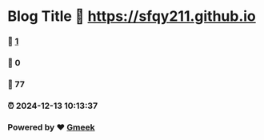 # Blog Title :link: https://sfqy211.github.io 
### :page_facing_up: [1](https://sfqy211.github.io/tag.html) 
### :speech_balloon: 0 
### :hibiscus: 77 
### :alarm_clock: 2024-12-13 10:13:37 
### Powered by :heart: [Gmeek](https://github.com/Meekdai/Gmeek)
